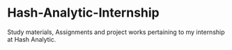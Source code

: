 # Hash-Analytic-Internship
Study materials, Assignments and project works pertaining to my internship at Hash Analytic.
